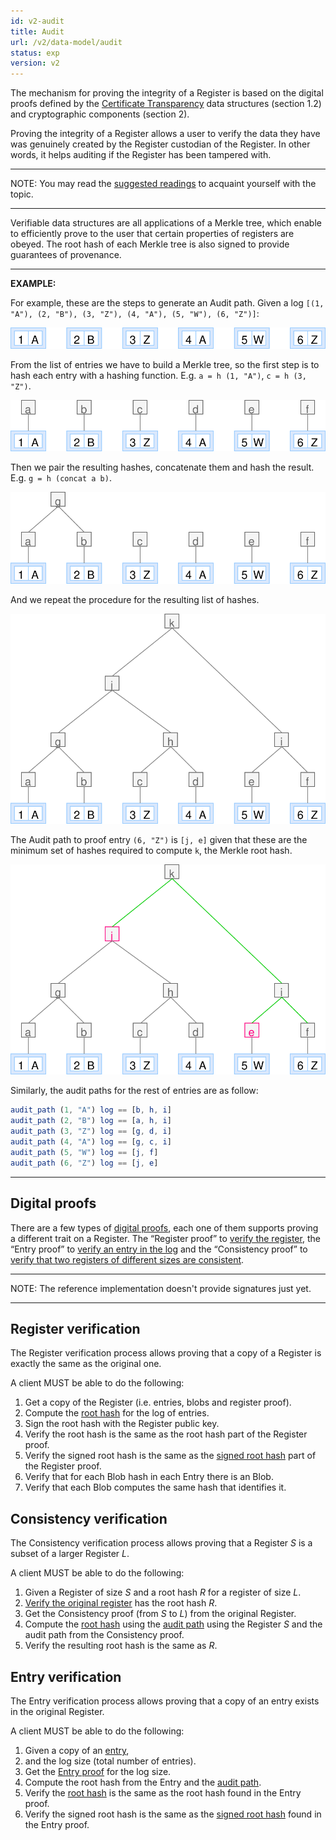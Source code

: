 ```yaml
---
id: v2-audit
title: Audit
url: /v2/data-model/audit
status: exp
version: v2
---
```


The mechanism for proving the integrity of a Register is based on the digital
proofs defined by the [Certificate Transparency](@rfc6962) data structures
(section 1.2) and cryptographic components (section 2).

Proving the integrity of a Register allows a user to verify the data they have
was genuinely created by the Register custodian of the Register. In other
words, it helps auditing if the Register has been tampered with.

***
NOTE: You may read the [suggested readings](/v2/introduction#suggested-readings)
to acquaint yourself with the topic.
***

Verifiable data structures are all applications of a Merkle tree, which enable
to efficiently prove to the user that certain properties of registers are
obeyed. The root hash of each Merkle tree is also signed to provide guarantees
of provenance.

***
**EXAMPLE:**

For example, these are the steps to generate an Audit path.
Given a log `[(1, "A"), (2, "B"), (3, "Z"), (4, "A"), (5, "W"), (6, "Z")]`:

![](entry-proof-1.svg)

From the list of entries we have to build a Merkle tree, so the first step is
to hash each entry with a hashing function. E.g. `a = h (1, "A")`, `c = h (3, "Z")`.

![](entry-proof-2.svg)

Then we pair the resulting hashes, concatenate them and hash the result. E.g.
`g = h (concat a b)`.

![](entry-proof-3.svg)

And we repeat the procedure for the resulting list of hashes.

![](entry-proof-4.svg)

The Audit path to proof entry `(6, "Z")` is `[j, e]` given that these are the
minimum set of hashes required to compute `k`, the Merkle root hash.

![](entry-proof-5.svg)

Similarly, the audit paths for the rest of entries are as follow:

```elm
audit_path (1, "A") log == [b, h, i]
audit_path (2, "B") log == [a, h, i]
audit_path (3, "Z") log == [g, d, i]
audit_path (4, "A") log == [g, c, i]
audit_path (5, "W") log == [j, f]
audit_path (6, "Z") log == [j, e]
```

***


## Digital proofs

There are a few types of [digital proofs](/v2/glossary/digital-proof), each one
of them supports proving a different trait on a Register. The “Register proof”
to [verify the register](#register-verification), the “Entry proof” to [verify
an entry in the log](#entry-verification) and the “Consistency proof” to [verify
that two registers of different sizes are consistent](#consistency-verification).


***
NOTE: The reference implementation doesn't provide signatures just yet.
***

## Register verification

The Register verification process allows proving that a copy of a Register is
exactly the same as the original one.

A client MUST be able to do the following:

1. Get a copy of the Register (i.e. entries, blobs and register proof).
2. Compute the [root hash](/v2/glossary/digital-proof#root-hash) for the log of entries.
3. Sign the root hash with the Register public key.
4. Verify the root hash is the same as the root hash part of the Register
   proof.
5. Verify the signed root hash is the same as the [signed root
   hash](#signed-tree-head) part of the Register proof.
6. Verify that for each Blob hash in each Entry there is an Blob.
7. Verify that each Blob computes the same hash that identifies it.


## Consistency verification

The Consistency verification process allows proving that a Register _S_ is a
subset of a larger Register _L_.

A client MUST be able to do the following:

1. Given a Register of size _S_ and a root hash _R_ for a register of size _L_.
2. [Verify the original register](#register-verification) has the root hash _R_.
3. Get the Consistency proof (from _S_ to _L_) from the original Register.
4. Compute the [root hash](/v2/glossary/digital-proof#root-hash) using the [audit path](/v2/glossary/digital-proof#audit-path)
   using the Register _S_ and the audit path from the Consistency proof.
5. Verify the resulting root hash is the same as _R_.


## Entry verification

The Entry verification process allows proving that a copy of an entry exists in
the original Register.

A client MUST be able to do the following:

1. Given a copy of an [entry](/v2/glossary/entry),
2. and the log size (total number of entries).
3. Get the [Entry proof](/v2/glossary/digital-proof#entry-proof) for the log size.
4. Compute the root hash from the Entry and the [audit path](/v2/glossary/digital-proof#audit-path).
5. Verify the [root hash](/v2/glossary/digital-proof#root-hash) is the same as the root hash found in the Entry proof.
6. Verify the signed root hash is the same as the [signed root
   hash](/v2/glossary/digital-proof#signed-tree-head) found in the Entry proof.
